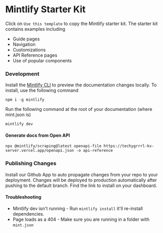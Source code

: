 # Mintlify Starter Kit

Click on `Use this template` to copy the Mintlify starter kit. The starter kit contains examples including

- Guide pages
- Navigation
- Customizations
- API Reference pages
- Use of popular components

### Development

Install the [Mintlify CLI](https://www.npmjs.com/package/mintlify) to preview the documentation changes locally. To install, use the following command

```
npm i -g mintlify
```

Run the following command at the root of your documentation (where mint.json is)

```
mintlify dev
```

#### Generate docs from Open API

```
npx @mintlify/scraping@latest openapi-file https://techygrrrl-kv-server.vercel.app/openapi.json -o api-reference
```

### Publishing Changes

Install our Github App to auto propagate changes from your repo to your deployment. Changes will be deployed to production automatically after pushing to the default branch. Find the link to install on your dashboard.

#### Troubleshooting

- Mintlify dev isn't running - Run `mintlify install` it'll re-install dependencies.
- Page loads as a 404 - Make sure you are running in a folder with `mint.json`
